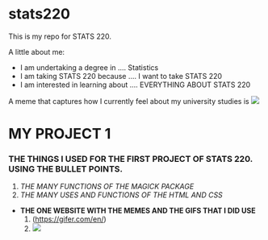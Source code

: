 # stats220

This is my repo for STATS 220. 

A little about me:

- I am undertaking a degree in .... Statistics
- I am taking STATS 220 because .... I want to take STATS 220 
- I am interested in learning about .... EVERYTHING ABOUT STATS 220

A meme that captures how I currently feel about my university studies is ![](https://c.tenor.com/8druEACXtX8AAAAd/tenor.gif)


# **MY PROJECT 1**

### THE THINGS I USED FOR THE FIRST PROJECT OF STATS 220. USING THE BULLET POINTS.

1. *THE MANY FUNCTIONS OF THE MAGICK PACKAGE*
2. *THE MANY USES AND FUNCTIONS OF THE HTML AND CSS*

+ **THE ONE WEBSITE WITH THE MEMES AND THE GIFS THAT I DID USE**
  1. (https://gifer.com/en/)
  2. ![](https://i.gifer.com/6Hmb.gif)
  
   
  




